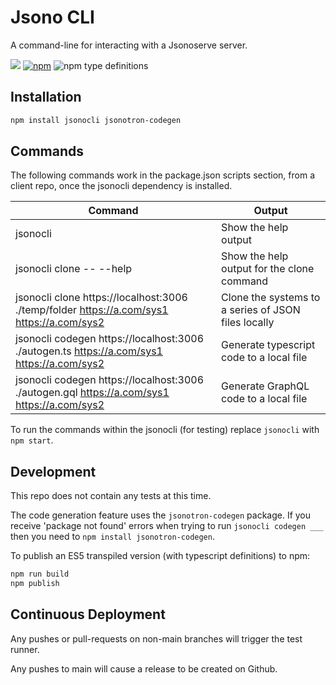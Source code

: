 # Jsono CLI

A command-line for interacting with a Jsonoserve server.

![](https://github.com/karlhulme/jsonotron/workflows/CD/badge.svg)
[![npm](https://img.shields.io/npm/v/jsonocli.svg)](https://www.npmjs.com/package/jsonocli)
![npm type definitions](https://img.shields.io/npm/types/typescript)


## Installation

```bash
npm install jsonocli jsonotron-codegen
```


## Commands

The following commands work in the package.json scripts section, from a client repo, once the jsonocli dependency is installed.

Command | Output
--- | ---
jsonocli | Show the help output
jsonocli clone -- --help | Show the help output for the clone command
jsonocli clone https://localhost:3006 ./temp/folder https://a.com/sys1 https://a.com/sys2 | Clone the systems to a series of JSON files locally
jsonocli codegen https://localhost:3006 ./autogen.ts https://a.com/sys1 https://a.com/sys2 | Generate typescript code to a local file
jsonocli codegen https://localhost:3006 ./autogen.gql https://a.com/sys1 https://a.com/sys2 | Generate GraphQL code to a local file

To run the commands within the jsonocli (for testing) replace `jsonocli` with `npm start`.


## Development

This repo does not contain any tests at this time.

The code generation feature uses the `jsonotron-codegen` package.  If you receive 'package not found' errors when trying to run `jsonocli codegen ___` then you need to `npm install jsonotron-codegen`.

To publish an ES5 transpiled version (with typescript definitions) to npm:

```bash
npm run build
npm publish
```


## Continuous Deployment

Any pushes or pull-requests on non-main branches will trigger the test runner.

Any pushes to main will cause a release to be created on Github.
